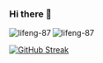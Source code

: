 ### Hi there 👋
<p><img align="left" src="https://github-readme-stats.vercel.app/api/top-langs?username=lifeng-87&show_icons=true&theme=dark&locale=en&layout=compact" alt="lifeng-87" /></p>
<p><img align="center" src="https://github-readme-stats.vercel.app/api/top-langs?username=lifeng-87&show_icons=true&theme=dark&locale=en&layout=compact" alt="lifeng-87" /></p>

[![GitHub Streak](http://github-readme-streak-stats.herokuapp.com?user=lifeng-87&theme=dark&date_format=n%2Fj%5B%2FY%5D)](https://git.io/streak-stats)

